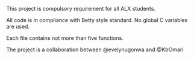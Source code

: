 This project is compulsory requirement for all ALX students.

All code is in compliance with Betty style standard. No global C variables are used.

Each file contains not more than five functions.

The project is a collaboration between @evelynugonwa and @KbOmari
